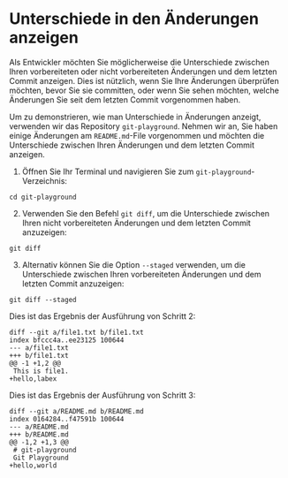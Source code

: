 # Unterschiede in den Änderungen anzeigen

Als Entwickler möchten Sie möglicherweise die Unterschiede zwischen Ihren vorbereiteten oder nicht vorbereiteten Änderungen und dem letzten Commit anzeigen. Dies ist nützlich, wenn Sie Ihre Änderungen überprüfen möchten, bevor Sie sie committen, oder wenn Sie sehen möchten, welche Änderungen Sie seit dem letzten Commit vorgenommen haben.

Um zu demonstrieren, wie man Unterschiede in Änderungen anzeigt, verwenden wir das Repository `git-playground`. Nehmen wir an, Sie haben einige Änderungen am `README.md`-File vorgenommen und möchten die Unterschiede zwischen Ihren Änderungen und dem letzten Commit anzeigen.

1. Öffnen Sie Ihr Terminal und navigieren Sie zum `git-playground`-Verzeichnis:

```shell
cd git-playground
```

2. Verwenden Sie den Befehl `git diff`, um die Unterschiede zwischen Ihren nicht vorbereiteten Änderungen und dem letzten Commit anzuzeigen:

```shell
git diff
```

3. Alternativ können Sie die Option `--staged` verwenden, um die Unterschiede zwischen Ihren vorbereiteten Änderungen und dem letzten Commit anzuzeigen:

```shell
git diff --staged
```

Dies ist das Ergebnis der Ausführung von Schritt 2:

```
diff --git a/file1.txt b/file1.txt
index bfccc4a..ee23125 100644
--- a/file1.txt
+++ b/file1.txt
@@ -1 +1,2 @@
 This is file1.
+hello,labex
```

Dies ist das Ergebnis der Ausführung von Schritt 3:

```
diff --git a/README.md b/README.md
index 0164284..f47591b 100644
--- a/README.md
+++ b/README.md
@@ -1,2 +1,3 @@
 # git-playground
 Git Playground
+hello,world
```
